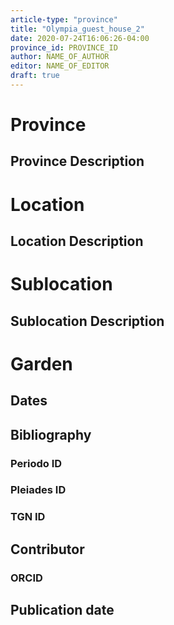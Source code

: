 ```yaml
---
article-type: "province"
title: "Olympia_guest_house_2"
date: 2020-07-24T16:06:26-04:00
province_id: PROVINCE_ID
author: NAME_OF_AUTHOR
editor: NAME_OF_EDITOR
draft: true
---
```


# Province

<!--- Content of Province heading --->

## Province Description

<!-- DESCRIPTION -->


# Location

<!-- [Colonia Claudia Ara Agrippinensium (Cologne)](https://pleiades.stoa.org/places/108751) -->

## Location Description

<!-- LEAVE THIS BLANK FOR NOW -->

# Sublocation

<!-- 
[AREA WITHIN LOCATION, LIKE “PALATINE HILL”](GEOREFERENCE LINK)
A sublocation is any area larger than an individual garden, but located within a location. I would always try to include a link to a controlled vocabulary here if possible. This ID may well be different from the Garden ID, e.g., Pompeii versus a Garden in one of the houses which has its own Pleiades ID.
-->

## Sublocation Description

<!-- DESCRIPTION -->

# Garden
<!-- List of gardens in province -->
<!-- May be left blank for now -->


## Dates
<!-- Format: For now, include dates exactly as written in the document. We will revisit the question of date formatting once more data have been collected. -->
<!-- If no date, use "unspecified" -->

## Bibliography

<!-- 
- BIB_ENTRY [(worldcat)](WORLDCAT_LINK_URL) 
-->

### Periodo ID

<!-- [PERIODO_ID](https://pleiades.stoa.org/places/PLEIADES_ID) -->

### Pleiades ID
<!-- N.B. This should be as specific as it can be, i.e., to the garden, sublocation, location, or province. -->

<!-- [PLEIADES_ID](https://pleiades.stoa.org/places/PLEIADES_ID) -->

### TGN ID
<!-- N.B. This should be as specific as it can be, i.e., to the garden, sublocation, location, or province. -->

<!-- [TGN_ID](http://vocab.getty.edu/page/tgn/TGN_ID) -->

## Contributor

<!-- [AUTHOR_NAME](AUTHOR_LINK) -->

### ORCID

<!-- [ORCID](https://orcid.org/ORCID) -->

## Publication date
<!-- Format: dd MONTH_NAME yyyy -->

<!-- DATE -->
